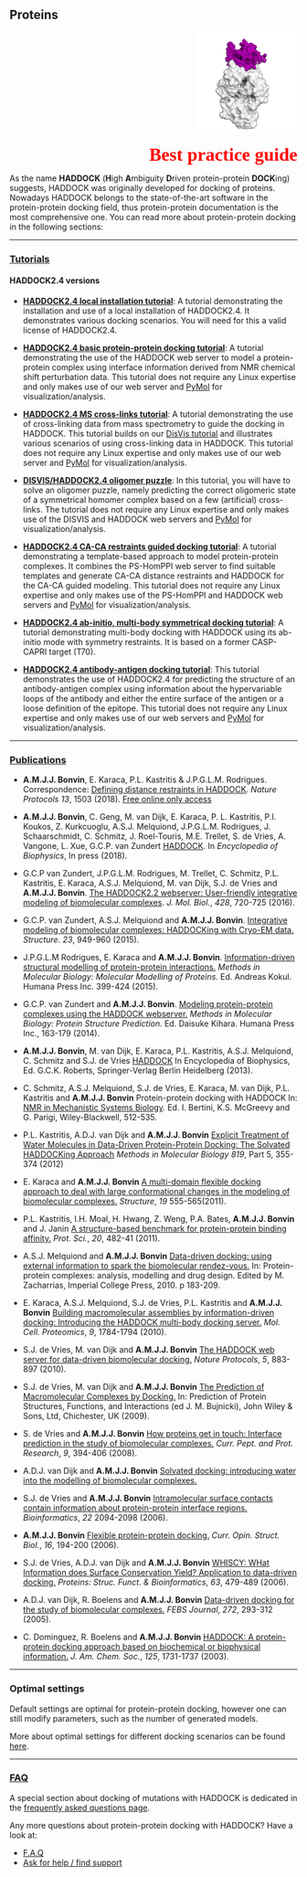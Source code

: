 ## Proteins

<p align="right">
  <img src="./bound_protein.png" />
</p>

<p style='text-align: right; font-family: "PT Sans"; font-weight: 600;'> <font  size="6" color="RED" >Best practice guide</font></p>

As the name **HADDOCK** (**H**igh **A**mbiguity **D**riven protein-protein **DOCK**ing) suggests, HADDOCK was originally developed for docking of proteins.
Nowadays HADDOCK belongs to the state-of-the-art software in the protein-protein docking field, thus protein-protein documentation is the most comprehensive one.
You can read more about protein-protein docking in the following sections:

<hr>

### [Tutorials](../tutorials.md)

#### HADDOCK2.4 versions

- [**HADDOCK2.4 local installation tutorial**](/education/HADDOCK24/HADDOCK24-local-tutorial):
  A tutorial demonstrating the installation and use of a local installation of HADDOCK2.4. It demonstrates various docking scenarios.
  You will need for this a valid license of HADDOCK2.4.

- [**HADDOCK2.4 basic protein-protein docking tutorial**](/education/HADDOCK24/HADDOCK24-protein-protein-basic):
  A tutorial demonstrating the use of the HADDOCK web server to model a protein-protein complex using interface information derived from NMR chemical shift perturbation data.
  This tutorial does not require any Linux expertise and only makes use of our web server and [PyMol](https://www.pymol.org) for visualization/analysis.

- [**HADDOCK2.4 MS cross-links tutorial**](/education/HADDOCK24/HADDOCK24-Xlinks):
  A tutorial demonstrating the use of cross-linking data from mass spectrometry to guide the docking in HADDOCK.
  This tutorial builds on our [DisVis tutorial](/education/Others/disvis-webserver/) and illustrates various scenarios of using
  cross-linking data in HADDOCK.
  This tutorial does not require any Linux expertise and only makes use of our web server and [PyMol](https://www.pymol.org) for visualization/analysis.

- [**DISVIS/HADDOCK2.4 oligomer puzzle**](/education/HADDOCK24/XL-MS-oligomer):
  In this tutorial, you will have to solve an oligomer puzzle, namely predicting the correct oligomeric state
  of a symmetrical homomer complex based on a few (artificial) cross-links.
  The tutorial does not require any Linux expertise and only makes use of the DISVIS and HADDOCK web servers and [PyMol](https://www.pymol.org) for visualization/analysis.

- [**HADDOCK2.4 CA-CA restraints guided docking tutorial**](/education/HADDOCK24/HADDOCK24-CACA-guided):
  A tutorial demonstrating a template-based approach to model protein-protein complexes. It combines the PS-HomPPI web server to find suitable templates and generate CA-CA distance restraints and HADDOCK for the CA-CA guided modeling.
  This tutorial does not require any Linux expertise and only makes use of the PS-HomPPI and HADDOCK web servers and [PyMol](https://www.pymol.org) for visualization/analysis.

- [**HADDOCK2.4 ab-initio, multi-body symmetrical docking tutorial**](/education/HADDOCK24/HADDOCK24-CASP-CAPRI-T70):
  A tutorial demonstrating multi-body docking with HADDOCK using its ab-initio mode with symmetry restraints.
  It is based on a former CASP-CAPRI target (T70).
- [**HADDOCK2.4 antibody-antigen docking tutorial**](/education/HADDOCK24/HADDOCK24-antibody-antigen):
  This tutorial demonstrates the use of HADDOCK2.4 for predicting the structure of an antibody-antigen complex using information
  about the hypervariable loops of the antibody and either the entire surface of the antigen or a loose definition of the epitope.
  This tutorial does not require any Linux expertise and only makes use of our web servers and [PyMol](https://www.pymol.org) for visualization/analysis.

<HR>

### [Publications](../publications.md)

- **A.M.J.J. Bonvin**, E. Karaca, P.L. Kastritis & J.P.G.L.M. Rodrigues. Correspondence: [Defining distance restraints in HADDOCK](https://doi.org/10.1038/s41596-018-0017-6). _Nature Protocols_ _13_, 1503 (2018). [Free online only access](https://rdcu.be/1OyH)

- **A.M.J.J. Bonvin**, C. Geng, M. van Dijk, E. Karaca, P. L. Kastritis, P.I. Koukos, Z. Kurkcuoglu, A.S.J. Melquiond,
  J.P.G.L.M. Rodrigues, J. Schaarschmidt, C. Schmitz, J. Roel-Touris, M.E. Trellet, S. de Vries, A. Vangone, L. Xue, G.C.P. van Zundert
  [HADDOCK](https://doi.org/10.1007/978-3-642-35943-9_330-1). In _Encyclopedia of Biophysics_, In press (2018).

- G.C.P van Zundert, J.P.G.L.M. Rodrigues, M. Trellet, C. Schmitz, P.L. Kastritis, E. Karaca, A.S.J. Melquiond, M. van Dijk, S.J. de Vries and **A.M.J.J. Bonvin**.
  [The HADDOCK2.2 webserver: User-friendly integrative modeling of biomolecular complexes](https://doi.org/doi:10.1016/j.jmb.2015.09.014).
  _J. Mol. Biol._, _428_, 720-725 (2016).

- G.C.P. van Zundert, A.S.J. Melquiond and **A.M.J.J. Bonvin**.
  [Integrative modeling of biomolecular complexes: HADDOCKing with Cryo-EM data.](https://doi.org/10.1016/j.str.2015.03.014)
  _Structure._ _23_, 949-960 (2015).

- J.P.G.L.M Rodrigues, E. Karaca and **A.M.J.J. Bonvin**.
  [Information-driven structural modelling of protein-protein interactions.](https://link.springer.com/protocol/10.1007/978-1-4939-1465-4_18)
  _Methods in Molecular Biology: Molecular Modelling of Proteins._ Ed. Andreas Kokul. Humana Press Inc. 399-424 (2015).

- G.C.P. van Zundert and **A.M.J.J. Bonvin**.
  [Modeling protein-protein complexes using the HADDOCK webserver.](https://link.springer.com/protocol/10.1007/978-1-4939-0366-5_12)
  _Methods in Molecular Biology: Protein Structure Prediction._ Ed. Daisuke Kihara. Humana Press Inc., 163-179 (2014).

- **A.M.J.J. Bonvin**, M. van Dijk, E. Karaca, P.L. Kastritis, A.S.J. Melquiond, C. Schmitz and S.J. de Vries
  [HADDOCK](https://link.springer.com/referenceworkentry/10.1007/978-3-642-16712-6_330)
  In Encyclopedia of Biophysics, Ed. G.C.K. Roberts, Springer-Verlag Berlin Heidelberg (2013).

- C. Schmitz, A.S.J. Melquiond, S.J. de Vries, E. Karaca, M. van Dijk, P.L. Kastritis and **A.M.J.J. Bonvin**
  Protein-protein docking with HADDOCK
  In: <a href="https://doi.org/10.1002/9783527644506.ch32">NMR in Mechanistic Systems Biology</a>. Ed. I. Bertini, K.S. McGreevy and G. Parigi, Wiley-Blackwell, 512-535.

- P.L. Kastritis, A.D.J. van Dijk and **A.M.J.J. Bonvin**
  [Explicit Treatment of Water Molecules in Data-Driven Protein-Protein Docking: The Solvated HADDOCKing Approach](https://doi.org/doi:10.1007/978-1-61779-465-0_22)
  _Methods in Molecular Biology_ _819_, Part 5, 355-374 (2012)

- E. Karaca and **A.M.J.J. Bonvin**
  [A multi-domain flexible docking approach to deal with large conformational changes in the modeling of biomolecular complexes.](https://doi.org/doi:10.1016/j.str.2011.01.014)
  _Structure_, _19_ 555-565(2011).

- P.L. Kastritis, I.H. Moal, H. Hwang, Z. Weng, P.A. Bates, **A.M.J.J. Bonvin** and J. Janin
  [A structure-based benchmark for protein-protein binding affinity.](https://doi.org/doi:10.1002/pro.580)
  _Prot. Sci._, _20_, 482-41 (2011).

- A.S.J. Melquiond and **A.M.J.J. Bonvin**
  [Data-driven docking: using external information to spark the biomolecular rendez-vous.](https://www.worldscientific.com/doi/10.1142/9781848163409_0007?srsltid=AfmBOoo-vPidDyQXw5q_IVR1t0hj9xQuAmCd5envFFl9RL0WsH87oThx)
  In: Protein-protein complexes: analysis, modelling and drug design. Edited by M. Zacharrias, Imperial College Press, 2010. p 183-209.

- E. Karaca, A.S.J. Melquiond, S.J. de Vries, P.L. Kastritis and **A.M.J.J. Bonvin**
  [Building macromolecular assemblies by information-driven docking: Introducing the HADDOCK multi-body docking server.](https://doi.org/doi:10.1074/mcp.M000051-MCP201)
  _Mol. Cell. Proteomics_, _9_, 1784-1794 (2010).

- S.J. de Vries, M. van Dijk and **A.M.J.J. Bonvin**
  [The HADDOCK web server for data-driven biomolecular docking.](https://www.nature.com/nprot/journal/v5/n5/abs/nprot.2010.32.html)
  _Nature Protocols_, _5_, 883-897 (2010).

- S.J. de Vries, M. van Dijk and **A.M.J.J. Bonvin**
  [The Prediction of Macromolecular Complexes by Docking.](https://onlinelibrary.wiley.com/doi/10.1002/9780470741894.ch9/summary)
  In: Prediction of Protein Structures, Functions, and Interactions (ed J. M. Bujnicki), John Wiley &amp; Sons, Ltd, Chichester, UK (2009).

- S. de Vries and **A.M.J.J. Bonvin**
  [How proteins get in touch: Interface prediction in the study of biomolecular complexes.](https://www.eurekaselect.com/article/28006)
  _Curr. Pept. and Prot. Research_, _9_, 394-406 (2008).

- A.D.J. van Dijk and **A.M.J.J. Bonvin**
  [Solvated docking: introducing water into the modelling of biomolecular complexes.](https://doi.org/doi:10.1093/bioinformatics/btl395)

- S.J. de Vries and **A.M.J.J. Bonvin**
  [Intramolecular surface contacts contain information about protein-protein interface regions.](https://doi.org/doi:10.1093/bioinformatics/btl275)
  _Bioinformatics_, _22_ 2094-2098 (2006).

- **A.M.J.J. Bonvin**
  [Flexible protein-protein docking.](https://doi.org/doi:10.1016/j.sbi.2006.02.002)
  _Curr. Opin. Struct. Biol._, _16_, 194-200 (2006).

- S.J. de Vries, A.D.J. van Dijk and **A.M.J.J. Bonvin**
  [WHISCY: WHat Information does Surface Conservation Yield? Application to data-driven docking.](https://doi.org/doi:10.1002/prot.20842)
  _Proteins: Struc. Funct. &amp; Bioinformatics_, _63_, 479-489 (2006).

- A.D.J. van Dijk, R. Boelens and **A.M.J.J. Bonvin**
  [Data-driven docking for the study of biomolecular complexes.](https://doi.org/doi:10.1111/j.1742-4658.2004.04473.x)
  _FEBS Journal_, _272_, 293-312 (2005).

- C. Dominguez, R. Boelens and **A.M.J.J. Bonvin**
  [HADDOCK: A protein-protein docking approach based on biochemical or biophysical information.](https://pubs.acs.org/doi/abs/10.1021/ja026939x)
  _J. Am. Chem. Soc._, _125_, 1731-1737 (2003).

<hr>

### Optimal settings

Default settings are optimal for protein-protein docking, however one can still modify parameters, such as the number of generated models.

More about optimal settings for different docking scenarios can be found [here](https://wenmr.science.uu.nl/haddock2.4/settings).

<hr>

### [FAQ](../faq.md)

A special section about docking of mutations with HADDOCK is dedicated in the [frequently asked questions page](/software/haddock2.4/faq/#what-about-point-mutations).

Any more questions about protein-protein docking with HADDOCK?
Have a look at:

- [F.A.Q](../faq.md)
- [Ask for help / find support](../info.md)
